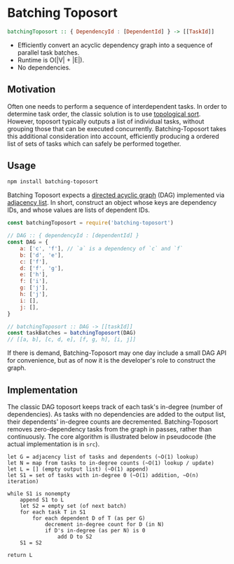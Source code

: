# Batching Toposort

```hs
batchingToposort :: { DependencyId : [DependentId] } -> [[TaskId]]
```

*   Efficiently convert an acyclic dependency graph into a sequence of parallel task batches.
*   Runtime is O(|V| + |E|).
*   No dependencies.

## Motivation

Often one needs to perform a sequence of interdependent tasks. In order to determine task order, the classic solution is to use [topological sort](). However, toposort typically outputs a list of individual tasks, without grouping those that can be executed concurrently. Batching-Toposort takes this additional consideration into account, efficiently producing a ordered list of sets of tasks which can safely be performed together.

## Usage

```sh
npm install batching-toposort
```

Batching Toposort expects a [directed acyclic graph]() (DAG) implemented via [adjacency list](). In short, construct an object whose keys are dependency IDs, and whose values are lists of dependent IDs.

```js
const batchingToposort = require('batching-toposort')

// DAG :: { dependencyId : [dependentId] }
const DAG = {
    a: ['c', 'f'], // `a` is a dependency of `c` and `f`
    b: ['d', 'e'],
    c: ['f'],
    d: ['f', 'g'],
    e: ['h'],
    f: ['i'],
    g: ['j'],
    h: ['j'],
    i: [],
    j: [],
}

// batchingToposort :: DAG -> [[taskId]]
const taskBatches = batchingToposort(DAG)
// [[a, b], [c, d, e], [f, g, h], [i, j]]
```

If there is demand, Batching-Toposort may one day include a small DAG API for convenience, but as of now it is the developer's role to construct the graph.

## Implementation

The classic DAG toposort keeps track of each task's in-degree (number of dependencies). As tasks with no dependencies are added to the output list, their dependents' in-degree counts are decremented. Batching-Toposort removes zero-dependency tasks from the graph in passes, rather than continuously. The core algorithm is illustrated below in pseudocode (the actual implementation is in `src`).

```
let G = adjacency list of tasks and dependents (~O(1) lookup)
let N = map from tasks to in-degree counts (~O(1) lookup / update)
let L = [] (empty output list) (~O(1) append)
let S1 = set of tasks with in-degree 0 (~O(1) addition, ~O(n) iteration)

while S1 is nonempty
    append S1 to L
    let S2 = empty set (of next batch)
    for each task T in S1
        for each dependent D of T (as per G)
            decrement in-degree count for D (in N)
            if D's in-degree (as per N) is 0
                add D to S2
    S1 = S2

return L
```
